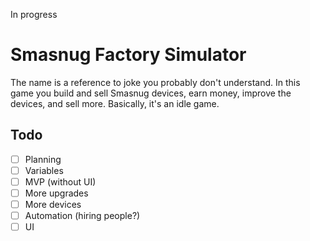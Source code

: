 In progress
# Smasnug Factory Simulator
The name is a reference to joke you probably don't understand. In this game you build and sell Smasnug devices, earn money, improve the devices, and sell more. Basically, it's an idle game.

## Todo
- [ ] Planning
- [ ] Variables
- [ ] MVP (without UI)
- [ ] More upgrades
- [ ] More devices
- [ ] Automation (hiring people?)
- [ ] UI
